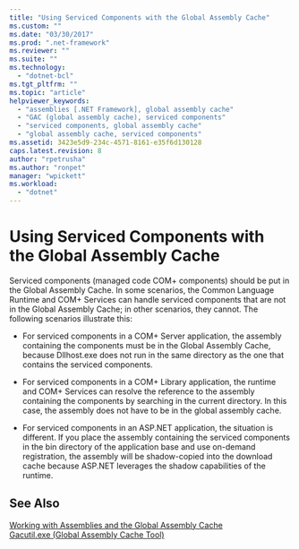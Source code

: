 ```yaml
---
title: "Using Serviced Components with the Global Assembly Cache"
ms.custom: ""
ms.date: "03/30/2017"
ms.prod: ".net-framework"
ms.reviewer: ""
ms.suite: ""
ms.technology: 
  - "dotnet-bcl"
ms.tgt_pltfrm: ""
ms.topic: "article"
helpviewer_keywords: 
  - "assemblies [.NET Framework], global assembly cache"
  - "GAC (global assembly cache), serviced components"
  - "serviced components, global assembly cache"
  - "global assembly cache, serviced components"
ms.assetid: 3423e5d9-234c-4571-8161-e35f6d130128
caps.latest.revision: 8
author: "rpetrusha"
ms.author: "ronpet"
manager: "wpickett"
ms.workload: 
  - "dotnet"
---
```

# Using Serviced Components with the Global Assembly Cache
Serviced components (managed code COM+ components) should be put in the Global Assembly Cache. In some scenarios, the Common Language Runtime and COM+ Services can handle serviced components that are not in the Global Assembly Cache; in other scenarios, they cannot. The following scenarios illustrate this:  
  
-   For serviced components in a COM+ Server application, the assembly containing the components must be in the Global Assembly Cache, because Dllhost.exe does not run in the same directory as the one that contains the serviced components.  
  
-   For serviced components in a COM+ Library application, the runtime and COM+ Services can resolve the reference to the assembly containing the components by searching in the current directory. In this case, the assembly does not have to be in the global assembly cache.  
  
-   For serviced components in an ASP.NET application, the situation is different. If you place the assembly containing the serviced components in the bin directory of the application base and use on-demand registration, the assembly will be shadow-copied into the download cache because ASP.NET leverages the shadow capabilities of the runtime.  
  
## See Also  
 [Working with Assemblies and the Global Assembly Cache](../../../docs/framework/app-domains/working-with-assemblies-and-the-gac.md)  
 [Gacutil.exe (Global Assembly Cache Tool)](../../../docs/framework/tools/gacutil-exe-gac-tool.md)
